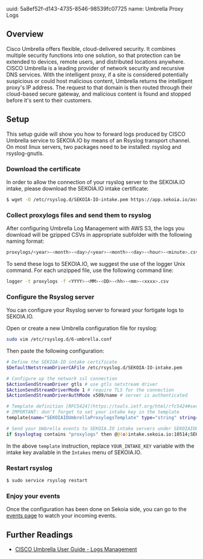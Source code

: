 uuid: 5a8ef52f-d143-4735-8546-98539fc07725
name: Umbrella Proxy Logs

## Overview
Cisco Umbrella offers flexible, cloud-delivered security. It combines multiple security functions into one solution, so that protection can be extended to devices, remote users, and distributed locations anywhere. CISCO Umbrella is a leading provider of network security and recursive DNS services. With the intelligent proxy, if a site is considered potentially suspicious or could host malicious content, Umbrella returns the intelligent proxy's IP address. The request to that domain is then routed through their cloud-based secure gateway, and malicious content is found and stopped before it's sent to their customers.

## Setup
This setup guide will show you how to forward logs produced by CISCO Umbrella service to SEKOIA.IO by means of an Rsyslog transport channel.
On most linux servers, two packages need to be installed: rsyslog and rsyslog-gnutls.

### Download the certificate
In order to allow the connection of your rsyslog server to the SEKOIA.IO intake, please download the SEKOIA.IO intake certificate:

```bash
$ wget -O /etc/rsyslog.d/SEKOIA-IO-intake.pem https://app.sekoia.io/assets/files/SEKOIA-IO-intake.pem
```

### Collect proxylogs files and send them to rsyslog
After configuring Umbrella Log Management with AWS S3, the logs you download will be gzipped CSVs in appropriate subfolder with the following naming format:

```bash
proxylogs/<year>-<month>-<day>/<year>-<month>-<day>-<hour>-<minute>.csv.gz
```

To send these logs to SEKOIA.IO, we suggest the use of the logger Unix command. For each unzipped file, use the following command line:

```bash
logger -t proxylogs -f <YYYY>-<MM>-<DD>-<hh>-<mm>-<xxxx>.csv
```

### Configure the Rsyslog server
You can configure your Rsyslog server to forward your fortigate logs to SEKOIA.IO.

Open or create a new Umbrella configuration file for rsyslog:
```bash
sudo vim /etc/rsyslog.d/6-umbrella.conf
```

Then paste the following configuration:
```bash
# Define the SEKIOA-IO intake certificate
$DefaultNetstreamDriverCAFile /etc/rsyslog.d/SEKOIA-IO-intake.pem

# Configure up the network ssl connection
$ActionSendStreamDriver gtls # use gtls netstream driver
$ActionSendStreamDriverMode 1 # require TLS for the connection
$ActionSendStreamDriverAuthMode x509/name # server is authenticated

# Template definition [RFC5424](https://tools.ietf.org/html/rfc5424#section-7.2.2)
# IMPORTANT: don't forget to set your intake key in the template
template(name="SEKOIAIOUmbrellaProxylogsTemplate" type="string" string="<%pri%>1 %timestamp:::date-rfc3339% %hostname% %app-name% %procid% LOG [SEKOIA@53288 intake_key=\"YOUR_INTAKE_KEY\"] %msg%\n")

# Send your Umbrella events to SEKOIA.IO intake servers under SEKOIAIOUmbrellaProxylogsTemplate template
if $syslogtag contains "proxylogs" then @@(o)intake.sekoia.io:10514;SEKOIAIOUmbrellaProxylogsTemplate
```

In the above `template` instruction, replace `YOUR_INTAKE_KEY` variable with the intake key available in the `Intakes` menu of SEKOIA.IO.

### Restart rsyslog

```bash
$ sudo service rsyslog restart
```

### Enjoy your events

Once the configuration has been done on Sekoia side, you can go to the [events page](https://app.sekoia.io/sic/events) to watch your incoming events.

## Further Readings
- [CISCO Umbrella User Guide - Logs Management](https://docs.umbrella.com/deployment-umbrella/docs/log-management)

